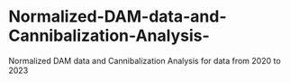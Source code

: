 # Normalized-DAM-data-and-Cannibalization-Analysis-
Normalized DAM data and Cannibalization Analysis for data from 2020 to 2023
